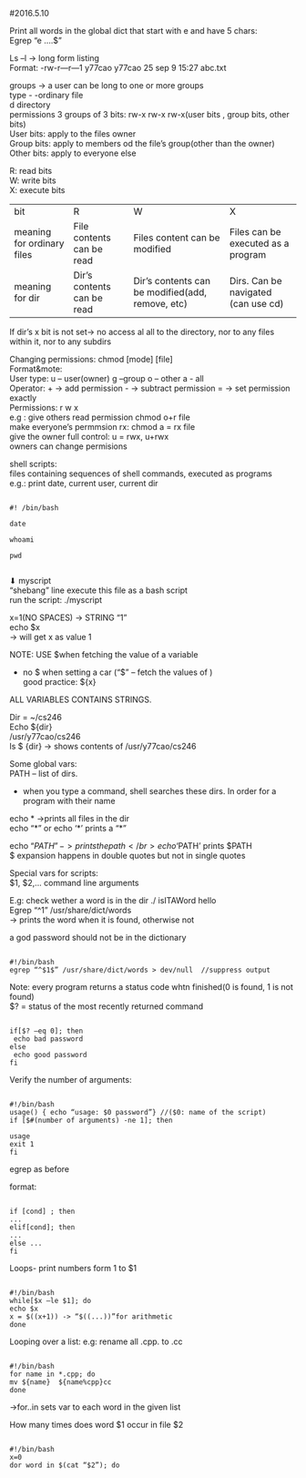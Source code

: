 #2016.5.10

Print all words in the global dict that start with e and have 5 chars: </br>
Egrep “e ....$” </br> 
 
Ls –l  -> long form listing </br>
Format: -rw-r—r—1 y77cao y77cao 25 sep 9 15:27 abc.txt </br>

groups -> a user can be long to one or more groups </br>
type - -ordinary file </br>
d directory </br> 
permissions 3 groups of 3 bits: rw-x rw-x rw-x(user bits , group bits, other bits) </br>
User bits: apply to the files owner </br>
Group bits: apply to members od the file’s group(other than the owner) </br>
Other bits: apply to everyone else  </br>

R: read bits </br>
W: write bits </br>
X: execute bits </br>

<table>
  <tr>
    <td>bit</td>
    <td>R</td>
    <td>W</td>
    <td>X</td>
  </tr>
  <tr>
    <td>meaning for ordinary files</td>
    <td>File contents can be read</td>
    <td>Files content can be modified</td>
    <td>Files can be executed as a program</td>
  </tr>
  <tr>
    <td>meaning for dir</td>
    <td>Dir’s contents can be read</td>
    <td>Dir’s contents can be modified(add, remove, etc)</td>
    <td>Dirs. Can be navigated (can use cd)</td>
  </tr>
</table>
If dir’s x bit is not set-> no access al all to the directory, nor to any files within it, nor to any subdirs

Changing permissions: chmod [mode] [file] </br>
Format&mote: </br>
User type: u – user(owner)  g –group   o – other   a - all  </br>
Operator: + -> add permission  - -> subtract permission  = -> set permission exactly </br>
Permissions: r w x </br>
e.g : give others read permission chmod o+r file </br>
make everyone’s permmsion rx: chmod a = rx file </br>
give the owner full control: u = rwx, u+rwx </br>
owners can change permisions </br>

shell scripts: </br>
files containing sequences of shell commands, executed as programs </br>
e.g.: print date, current user, current dir </br>

<pre><code>
#! /bin/bash </br>
date  </br>
whoami  </br>
pwd </br> </code></pre>
⬇
myscript </br>
“shebang” line execute this file as a bash script </br>
run the script: ./myscript </br>

x=1(NO SPACES)  -> STRING “1” </br>
echo $x </br>
-> will get x as value 1 </br>

NOTE: USE $when fetching the value of a variable </br>
- no $ when setting a car (“$” – fetch the values of )  </br>
good practice: ${x} </br>

ALL VARIABLES CONTAINS STRINGS. </br>

Dir = ~/cs246 </br>
Echo ${dir} </br>
/usr/y77cao/cs246 </br>
ls $ {dir} -> shows contents of /usr/y77cao/cs246 </br>

Some global vars: </br>
PATH – list of dirs. </br>
-	when you type a command, shell searches these dirs. In order for a program with their name </br>

echo * ->prints all files in the dir </br>
echo “\*” or echo ‘\*’ prints a “\*” </br>

echo “$PATH” -> prints the path </br>
echo ‘$PATH’ prints $PATH </br>
$ expansion happens in double quotes but not in single quotes </br>

Special vars for scripts: </br>
$1, $2,... command line arguments  </br>
 
E.g: check wether a word is in the dir ./ isITAWord hello </br>
Egrep “^$1$” /usr/share/dict/words </br>
-> prints the word when it is found, otherwise not  </br>

a god password should not be in the dictionary </br>

<pre><code>
#!/bin/bash
egrep “^$1$” /usr/share/dict/words > dev/null  //suppress output
</code></pre>
Note: every program returns a status code whtn finished(0 is found, 1 is not found) </br>
$? = status of the most recently returned command </br>

<pre><code>
if[$? –eq 0]; then  
 echo bad password 
else
 echo good password 
fi 
</code></pre>

Verify the number of arguments: </br>
<pre><code>
#!/bin/bash 
usage() { echo “usage: $0 password”} //($0: name of the script) 
if [$#(number of arguments) -ne 1]; then  </br>
usage 
exit 1 
fi 
</code></pre>

egrep as before </br>

format: 
<pre><code>
if [cond] ; then 
...
elif[cond]; then
...
else ...
fi
</code></pre>

Loops- print numbers form 1 to $1 
<pre><code>
#!/bin/bash
while[$x –le $1]; do
echo $x
x = $((x+1)) -> “$((...))”for arithmetic
done
</code></pre>

Looping over a list:
 e.g: rename all .cpp. to .cc
<pre><code>
#!/bin/bash
for name in *.cpp; do
mv ${name}  ${name%cpp}cc
done
</code></pre>

->for..in sets var to each word in the given list

How many times does word $1 occur in file $2
<pre><code>
#!/bin/bash
x=0
dor word in $(cat “$2”); do
</code></pre>
